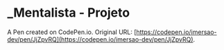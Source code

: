 # _Mentalista - Projeto

A Pen created on CodePen.io. Original URL: [https://codepen.io/imersao-dev/pen/JjZpvRQ](https://codepen.io/imersao-dev/pen/JjZpvRQ).

##
